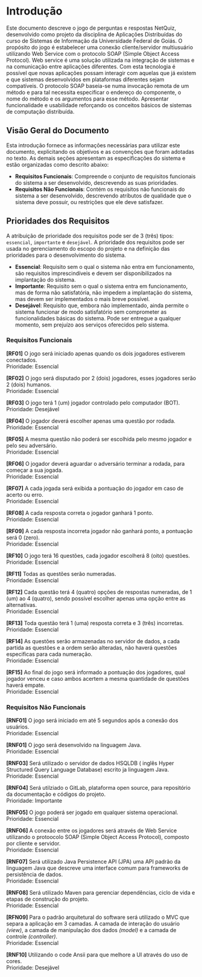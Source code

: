 # **Introdução**

Este documento descreve o jogo de perguntas e respostas NetQuiz, desenvolvido como projeto da disciplina de Aplicações Distribuídas do curso de Sistemas de Informação da Universidade Federal de Goiás. O propósito do jogo é estabelecer uma conexão cliente/servidor multiusuário utilizando Web Service com o protocolo SOAP (Simple Object Access Protocol). Web service é uma solução utilizada na integração de sistemas e na comunicação entre aplicações diferentes. Com esta tecnologia é possível que novas aplicações possam interagir com aquelas que já existem e que sistemas desenvolvidos em plataformas diferentes sejam compatíveis. O protocolo SOAP baseia-se numa invocação remota de um método e para tal necessita especificar o endereço do componente, o nome do método e os argumentos para esse método. Apresentar funcionalidade e usabilidade reforçando os conceitos básicos de sistemas de computação distribuída.  

## **Visão Geral do Documento**
Esta introdução fornece as informações necessárias para utilizar este documento, explicitando os objetivos e as convenções que foram adotadas no texto. As demais seções apresentam as especificações do sistema e estão organizadas como descrito abaixo:

- **Requisitos Funcionais**: Compreende o conjunto de requisitos funcionais do sistema a ser desenvolvido, descrevendo as suas prioridades.
- **Requisitos Não Funcionais**: Contém os requisitos não funcionais do sistema a ser desenvolvido, descrevendo atríbutos de qualidade que o sistema deve possuir, ou restrições que ele deve satisfazer.

## **Prioridades dos Requisitos**
A atribuição de prioridade dos requisitos pode ser de 3 (três) tipos: `essencial`, `importante` e `desejável`. A prioridade dos requisitos pode ser usada no gerenciamento do escopo do projeto e na definição das prioridades para o desenvolvimento do sistema.

- **Essencial**: Requisito sem o qual o sistema não entra em funcionamento, são requisitos imprescindíveis e devem ser disponibilizados na implantação do sistema.
- **Importante**: Requisito sem o qual o sistema entra em funcionamento, mas de forma não satisfatória, não impedem a implantação do sistema, mas devem ser implementados o mais breve possível.
- **Desejável**: Requisito que, embora não implementado, ainda permite o sistema funcionar de modo satisfatório sem comprometer as funcionalidades básicas do sistema. Pode ser entregue a qualquer momento, sem prejuízo aos serviços oferecidos pelo sistema.

### **Requisitos Funcionais**
**[RF01]** O jogo será iniciado apenas quando os dois jogadores estiverem conectados.  
Prioridade: Essencial   

**[RF02]** O jogo será disputado por 2 (dois) jogadores, esses jogadores serão 2 (dois) humanos.  
Prioridade: Essencial

**[RF03]** O jogo terá 1 (um) jogador controlado pelo computador (BOT).  
Prioridade: Desejável 

**[RF04]** O jogador deverá escolher apenas uma questão por rodada.  
Prioridade: Essencial 

**[RF05]** A mesma questão não poderá ser escolhida pelo mesmo jogador e pelo seu adversário.  
Prioridade: Essencial        

**[RF06]** O jogador deverá aguardar o adversário terminar a rodada, para começar a sua jogada.  
Prioridade: Essencial 

**[RF07]** A cada jogada será exibida a pontuação do jogador em caso de acerto ou erro.  
Prioridade: Essencial

**[RF08]** A cada resposta correta o jogador ganhará 1 ponto.  
Prioridade: Essencial 

**[RF09]** A cada resposta incorreta jogador não ganhará ponto, a pontuação será 0 (zero).  
Prioridade: Essencial 

**[RF10]** O jogo terá 16 questões, cada jogador escolherá 8 (oito) questões.  
Prioridade: Essencial 

**[RF11]** Todas as questões serão numeradas.  
Prioridade: Essencial 

**[RF12]** Cada questão terá 4 (quatro) opções de respostas numeradas, de 1 (um) ao 4 (quatro), sendo possível escolher apenas uma opção entre as alternativas.  
Prioridade: Essencial 

**[RF13]** Toda questão terá 1 (uma) resposta correta e 3 (três) incorretas.  
Prioridade: Essencial 

**[RF14]** As questões serão armazenadas no servidor de dados, a cada partida as questões e a ordem serão alteradas, não haverá questões especificas para cada numeração.  
Prioridade: Essencial

**[RF15]** Ao final do jogo será informado a pontuação dos jogadores, qual jogador venceu e caso ambos acertem a mesma quantidade de questões haverá empate.  
Prioridade: Essencial 


### **Requisitos Não Funcionais**  
**[RNF01]** O jogo será iniciado em até 5 segundos após a conexão dos usuários.  
Prioridade: Essencial  

**[RNF01]** O jogo será desenvolvido na linguagem Java.  
Prioridade: Essencial  

**[RNF03]** Será utilizado o servidor de dados HSQLDB ( inglês Hyper Structured Query Language Database) escrito ja linguagem Java.    
Prioridade: Essencial  

**[RNF04]** Será utilziado o GitLab, plataforma open source, para repositório da documentação e códigos do projeto.  
Prioridade: Importante  

**[RNF05]** O jogo poderá ser jogado em qualquer sistema operacional.  
Prioridade: Essencial  

**[RNF06]** A conexão entre os jogadores será através de Web Service utilizando o protoocolo SOAP (Simple Object Access Protocol), composto por cliente e servidor.  
Prioridade: Essencial  

**[RNF07]** Será utilizado Java Persistence API (JPA) uma API padrão da linguagem Java que descreve uma interface comum para frameworks de persistência de dados.  
Prioridade: Essencial  

**[RNF08]** Será utilizado Maven para gerenciar dependências, ciclo de vida e etapas de construção do projeto.  
Prioridade: Essencial  

**[RFN09]** Para o padrão arquitetural do software será utilizado o MVC que separa a aplicação em 3 camadas. A camada de interação do usuário *(view)*, a camada de manipulação dos dados *(model)* e a camada de controle *(controller)*.  
Prioridade: Essencial  

**[RNF10]** Utilizando o code Ansii para que melhore a UI através do uso de cores.    
Prioridade: Desejável  

